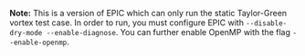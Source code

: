 **Note:** This is a version of EPIC which can only run the static Taylor-Green vortex test case. In order to run, you must configure EPIC with `--disable-dry-mode --enable-diagnose`. You can further enable OpenMP with the flag `--enable-openmp`.
